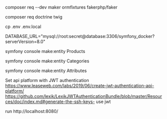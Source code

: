 composer req --dev maker ormfixtures fakerphp/faker

composer req doctrine twig

cp .env .env.local

DATABASE_URL="mysql://root:secret@database:3306/symfony_docker?serverVersion=8.0"

symfony console make:entity Products

symfony console make:entity Categories

symfony console make:entity Attributes

Set api platform with JWT authentication
https://www.leaseweb.com/labs/2019/06/create-jwt-authentication-api-platform/
https://github.com/lexik/LexikJWTAuthenticationBundle/blob/master/Resources/doc/index.md#generate-the-ssh-keys- use jwt

run http://localhost:8080/